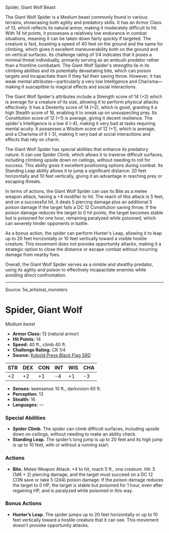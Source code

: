 <MonsterName/>Spider, Giant Wolf</MonsterName>
<CreatureType/>Beast</CreatureType>

<summary>The Giant Wolf Spider is a Medium beast commonly found in various terrains, showcasing both agility and predatory skills. It has an Armor Class of 13, which reflects its natural armor, making it moderately difficult to hit. With 14 hit points, it possesses a relatively low endurance in combat situations, meaning it can be taken down fairly quickly if targeted. The creature is fast, boasting a speed of 40 feet on the ground and the same for climbing, which gives it excellent maneuverability both on the ground and on vertical surfaces. Its challenge rating of 1/4 indicates that it poses a minimal threat individually, primarily serving as an ambush predator rather than a frontline combatant. The Giant Wolf Spider's strengths lie in its climbing abilities and its potentially devastating bite, which can poison targets and incapacitate them if they fail their saving throw. However, it has weak mental attributes—particularly a very low Intelligence and Charisma—making it susceptible to magical effects and social interactions. </summary>

<detail>

The Giant Wolf Spider's attributes include a Strength score of 14 (+2) which is average for a creature of its size, allowing it to perform physical attacks effectively. It has a Dexterity score of 14 (+2), which is good, granting it a high Stealth score of 16, enabling it to sneak up on unsuspecting prey. Its Constitution score of 12 (+1) is average, giving it decent resilience. The spider's Intelligence is a low 4 (-4), making it very bad at tasks requiring mental acuity. It possesses a Wisdom score of 12 (+1), which is average, and a Charisma of 6 (-3), making it very bad at social interactions and effects that rely on charm.

The Giant Wolf Spider has special abilities that enhance its predatory nature. It can use Spider Climb, which allows it to traverse difficult surfaces, including climbing upside down on ceilings, without needing to roll for success. This ability gives it excellent positioning options during combat. Its Standing Leap ability allows it to jump a significant distance: 20 feet horizontally and 10 feet vertically, giving it an advantage in reaching prey or escaping threats.

In terms of actions, the Giant Wolf Spider can use its Bite as a melee weapon attack, having a +4 modifier to hit. The reach of this attack is 5 feet, and on a successful hit, it deals 5 piercing damage plus an additional 5 poison damage if the target fails a DC 12 Constitution saving throw. If the poison damage reduces the target to 0 hit points, the target becomes stable but is poisoned for one hour, remaining paralyzed while poisoned, which can severely hinder opponents in battle. 

As a bonus action, the spider can perform Hunter's Leap, allowing it to leap up to 20 feet horizontally or 10 feet vertically toward a visible hostile creature. This movement does not provoke opportunity attacks, making it a strategic option to close the distance or escape combat without incurring damage from nearby foes. 

Overall, the Giant Wolf Spider serves as a nimble and stealthy predator, using its agility and poison to effectively incapacitate enemies while avoiding direct confrontation.</detail>



---

Source: 5e_artisinal_monsters

# Spider, Giant Wolf

*Medium beast*

- **Armor Class:** 13 (natural armor)
- **Hit Points:** 14
- **Speed:** 40 ft., climb 40 ft.
- **Challenge Rating:** CR 1/4
- **Source:** [Kobold Press Black Flag SRD](https://koboldpress.com/black-flag-roleplaying/)

| STR | DEX | CON | INT | WIS | CHA |
| --- | --- | --- | --- | --- | --- |
| +2 | +2 | +1 | -4 | +1 | -3 |

- **Senses:** keensense 10 ft., darkvision 60 ft.
- **Perception:** 13
- **Stealth:** 16
- **Languages:** —

### Special Abilities

- **Spider Climb.** The spider can climb difficult surfaces, including upside down on ceilings, without needing to make an ability check.
- **Standing Leap.** The spider’s long jump is up to 20 feet and its high jump is up to 10 feet, with or without a running start.

### Actions

- **Bite.** Melee Weapon Attack: +4 to hit, reach 5 ft., one creature. Hit: 5 (1d6 + 2) piercing damage, and the target must succeed on a DC 12 CON save or take 5 (2d4) poison damage. If the poison damage reduces the target to 0 HP, the target is stable but poisoned for 1 hour, even after regaining HP, and is paralyzed while poisoned in this way.

### Bonus Actions

- **Hunter’s Leap.** The spider jumps up to 20 feet horizontally or up to 10 feet vertically toward a hostile creature that it can see. This movement doesn’t provoke opportunity attacks.



